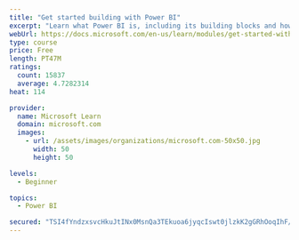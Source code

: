 ```yaml
---
title: "Get started building with Power BI"
excerpt: "Learn what Power BI is, including its building blocks and how they work together."
webUrl: https://docs.microsoft.com/en-us/learn/modules/get-started-with-power-bi/
type: course
price: Free
length: PT47M
ratings:
  count: 15837
  average: 4.7282314
heat: 114

provider:
  name: Microsoft Learn
  domain: microsoft.com
  images:
    - url: /assets/images/organizations/microsoft.com-50x50.jpg
      width: 50
      height: 50

levels:
  - Beginner

topics:
  - Power BI

secured: "TSI4fYndzxsvcHkuJtINx0MsnQa3TEkuoa6jyqcIswt0jlzkK2gGRhOoqIhF/xturuepKeAeDqZHk5hzRa2JtMN6DNRMUEqzvZmB8bu6959n8vVDteb9ISeGblQkIgc9Gv/hi36/BATjLKNp2P+2T4W9D9gdfuS6fN8IBiuDtmM/GY1rXiRHOSDrOgLqHhbLHSB7ox+c3meaicIPR5sqnMz4rbvI6R/G9Y/b6jGCgNczDb2TmCcBSG1fw17KACnPybstKlJOVnG7B31qo9XUt+m4nfqByIkwYMEPaa11Uoi8ZGvULNR0NjxKpwXyBrMPz6ZpCku78LQUfqKOP6n0Whzd7rDD6Dml7I8scrqDvu/VUeSiz/i2OWPb7BL3EW0bEZVnEtW9cO01wZKxf+s1lQ==;oxZk/kiVYydTJkU52qmV3A=="
---
```


